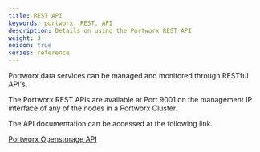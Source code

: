 ```yaml
---
title: REST API
keywords: portworx, REST, API
description: Details on using the Portworx REST API
weight: 3
noicon: true
series: reference
---
```


Portworx data services can be managed and monitored through RESTful API's.

The Portworx REST APIs are available at Port 9001 on the management IP interface of any of the nodes in a Portworx Cluster.

The API documentation can be accessed at the following link.

[Portworx Openstorage API](http://api.openstorage.org/openstorage/index.html)
